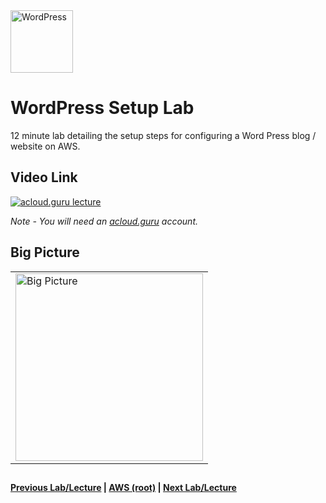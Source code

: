 <img src="https://i.imgur.com/O74efH0.png" height="100" title="WordPress" />

WordPress Setup Lab
======

12 minute lab detailing the setup steps for configuring a Word Press blog / website on AWS.
 
  
## Video Link

[![acloud.guru lecture](https://i.imgur.com/MJI0eMb.png)](https://acloud.guru/course/aws-certified-solutions-architect-associate/learn/wordpress/c384c88d-f29d-5a6b-301f-a1dd09aadbfa/watch)

*Note - You will need an [acloud.guru](acloud.guru) account.*

 
## Big Picture

<table>
<tr>
<td>
 <img src="https://i.imgur.com/ZB1rtJf.png" width="300" title="Big Picture" />
</td>
</tr>
</table>


## 

**[Previous Lab/Lecture](../apps/apps-exam-tips.md) | [AWS (root)](../readme.adoc) | [Next Lab/Lecture](wp-setup-lab.md)**

